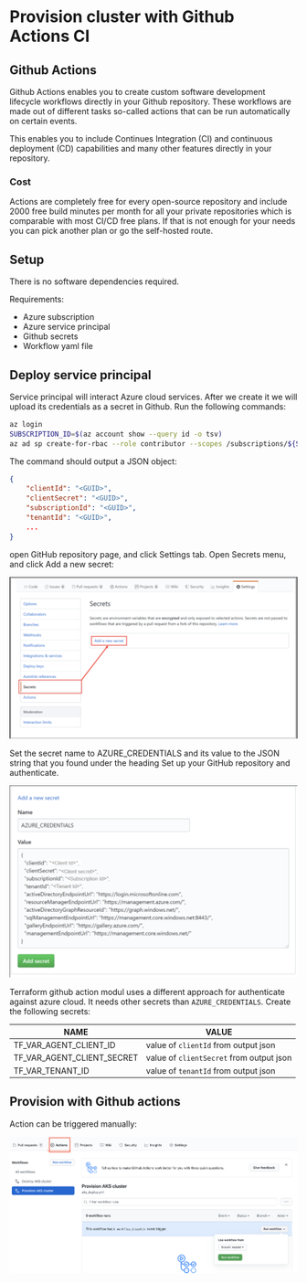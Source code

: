 # Provision cluster with Github Actions CI

## Github Actions

Github Actions enables you to create custom software development lifecycle workflows directly in your Github repository. These workflows are made out of different tasks so-called actions that can be run automatically on certain events.

This enables you to include Continues Integration (CI) and continuous deployment (CD) capabilities and many other features directly in your repository.

### Cost

Actions are completely free for every open-source repository and include 2000 free build minutes per month for all your private repositories which is comparable with most CI/CD free plans. If that is not enough for your needs you can pick another plan or go the self-hosted route.

## Setup

There is no software dependencies required.

Requirements:
- Azure subscription
- Azure service principal
- Github secrets
- Workflow yaml file

## Deploy service principal

Service principal will interact Azure cloud services. After we create it we will upload its credentials as a secret in Github. Run the following commands:

```bash
az login
SUBSCRIPTION_ID=$(az account show --query id -o tsv)
az ad sp create-for-rbac --role contributor --scopes /subscriptions/${SUBSCRIPTION_ID} --sdk-auth
```

The command should output a JSON object:

```json
{
    "clientId": "<GUID>",
    "clientSecret": "<GUID>",
    "subscriptionId": "<GUID>",
    "tenantId": "<GUID>",
    ...
}
```

open GitHub repository page, and click Settings tab. Open Secrets menu, and click Add a new secret:

![create_github_secret](/aks/docs/images/provision_with_github_actions/create_github_secret.png)

Set the secret name to AZURE_CREDENTIALS and its value to the JSON string that you found under the heading Set up your GitHub repository and authenticate.

![create_secret_azure_credentials](/aks/docs/images/provision_with_github_actions/create_credential.png)

Terraform github action modul uses a different approach for authenticate against azure cloud. It needs other secrets than `AZURE_CREDENTIALS`. Create the following secrets:

| NAME | VALUE |
|------|-------|
| TF_VAR_AGENT_CLIENT_ID | value of `clientId` from output json |
| TF_VAR_AGENT_CLIENT_SECRET | value of `clientSecret` from output json | TF_VAR_SUBSCRIPTION_ID | value of `subscriptionId` from output json |
| TF_VAR_TENANT_ID | value of `tenantId` from output json |

## Provision with Github actions

Action can be triggered manually:

![run_workflow](/aks/docs/images/provision_with_github_actions/run_workflow.png)